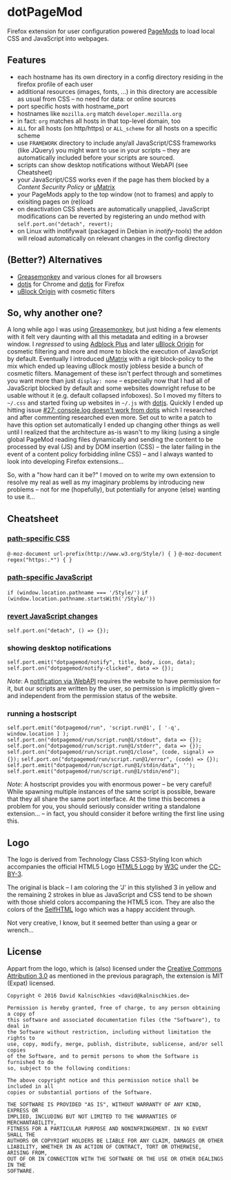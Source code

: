 # dotPageMod

Firefox extension for user configuration powered
[PageMods](https://developer.mozilla.org/en-US/docs/Mozilla/Add-ons/SDK/High-Level_APIs/page-mod)
to load local CSS and JavaScript into webpages.

## Features

* each hostname has its own directory in a config directory residing in the
  firefox profile of each user
* additional resources (images, fonts, …) in this directory are accessible as
  usual from CSS – no need for data: or online sources
* port specific hosts with hostname_port
* hostnames like `mozilla.org` match `developer.mozilla.org`
* in fact: `org` matches all hosts in that top-level domain, too
* `ALL` for all hosts (on http/https) or `ALL_scheme` for all hosts on a
  specific scheme
* use `FRAMEWORK` directory to include any/all JavaScript/CSS frameworks (like
  JQuery) you might want to use in your scripts – they are automatically
  included before your scripts are sourced.
* scripts can show desktop notifications without WebAPI (see Cheatsheet)
* your JavaScript/CSS works even if the page has them blocked by a _Content
  Security Policy_ or [uMatrix](https://github.com/gorhill/uMatrix)
* your PageMods apply to the top window (not to frames) and apply to exisiting
  pages on (re)load
* on deactivation CSS sheets are automatically unapplied, JavaScript modifications
  can be reverted by registering an undo method with `self.port.on("detach", revert);`
* on Linux with inotifywait (packaged in Debian in _inotify-tools_) the addon
  will reload automatically on relevant changes in the config directory

## (Better?) Alternatives

* [Greasemonkey](http://www.greasespot.net/) and various clones for all browsers
* [dotjs](https://github.com/defunkt/dotjs) for Chrome and
  [dotjs](https://github.com/rlr/dotjs-addon) for Firefox
* [uBlock Origin](https://github.com/gorhill/uBlock) with cosmetic filters

## So, why another one?

A long while ago I was using [Greasemonkey](http://www.greasespot.net/), but
just hiding a few elements with it felt very daunting with all this metadata
and editing in a browser window. I _regressed_ to using [Adblock
Plus](https://adblockplus.org/) and later [uBlock
Origin](https://github.com/gorhill/uBlock) for cosmetic filtering and more and
more to block the execution of JavaScript by default. Eventually I introduced
[uMatrix](https://github.com/gorhill/uMatrix) with a rigit block-policy to the
mix which ended up leaving uBlock mostly jobless beside a bunch of cosmetic
filters. Management of these isn't perfect through and sometimes you want more
than just `display: none` – especially now that I had all of JavaScript blocked
by default and some websites downright refuse to be usable without it (e.g.
default collapsed infoboxes). So I moved my filters to `~/.css` and started
fixing up websites in `~/.js` with [dotjs](https://github.com/rlr/dotjs-addon).
Quickly I ended up hitting issue [#27: console.log doesn't work from
dotjs](https://github.com/rlr/dotjs-addon/issues/27) which I researched and
after commenting researched even more. Set out to write a patch to have this
option set automatically I ended up changing other things as well until I
realized that the architecture as-is wasn't to my liking (using a single global
PageMod reading files dynamically and sending the content to be processed by
eval (JS) and by DOM insertion (CSS) – the later failing in the event of a
content policy forbidding inline CSS) – and I always wanted to look into
developing Firefox extensions…

So, with a "how hard can it be?" I moved on to write my own extension to resolve
my real as well as my imaginary problems by introducing new problems – not for
me (hopefully), but potentially for anyone (else) wanting to use it…

## Cheatsheet

### [path-specific CSS](https://developer.mozilla.org/en-US/docs/Web/CSS/@document)

`@-moz-document url-prefix(http://www.w3.org/Style/) { }`
`@-moz-document regex("https:.*") { }`

### [path-specific JavaScript](https://developer.mozilla.org/en-US/docs/Web/API/Window/location)

`if (window.location.pathname === '/Style/')`
`if (window.location.pathname.startsWith('/Style/'))`

### [revert JavaScript changes](https://developer.mozilla.org/en-US/Add-ons/SDK/High-Level_APIs/page-mod#Cleaning_up_on_add-on_removal)

`self.port.on("detach", () => {});`

### showing desktop notifications

`self.port.emit("dotpagemod/notify", title, body, icon, data);`
`self.port.on("dotpagemod/notify-clicked", data => {});`

*Note*: A [notification via
WebAPI](https://developer.mozilla.org/en-US/docs/Web/API/notification) requires
the website to have permission for it, but our scripts are written by the user,
so permission is implicitly given – and independent from the permission status
of the website.

### running a hostscript

`self.port.emit("dotpagemod/run", 'script.run@1', [ '-q', window.location ] );`
`self.port.on("dotpagemod/run/script.run@1/stdout", data => {});`
`self.port.on("dotpagemod/run/script.run@1/stderr", data => {});`
`self.port.on("dotpagemod/run/script.run@1/close", (code, signal) => {});`
`self.port.on("dotpagemod/run/script.run@1/error", (code) => {});`
`self.port.emit("dotpagemod/run/script.run@1/stdin/data", '');`
`self.port.emit("dotpagemod/run/script.run@1/stdin/end");`

*Note*: A hostscript provides you with enormous power – be very careful!
While spawning multiple instances of the same script is possible, beware that
they all share the same port interface. At the time this becomes a problem for
you, you should seriously consider writing a standalone extension… – in fact,
you should consider it before writing the first line using this.

## Logo

The logo is derived from Technology Class CSS3-Styling Icon which accompanies
the official HTML5 Logo [HTML5 Logo](https://www.w3.org/html/logo/) by
[W3C](https://www.w3.org/) under the
[CC-BY-3](https://creativecommons.org/licenses/by/3.0/).

The original is black – I am coloring the 'J' in this stylished 3 in yellow
and the remaining 2 strokes in blue as JavaScript and CSS tend to be shown with
those shield colors accompaning the HTML5 icon.  They are also the colors of
the [SelfHTML](http://wiki.selfhtml.org) logo which was a happy accident
through.

Not very creative, I know, but it seemed better than using a gear or wrench…

## License

Appart from the logo, which is (also) licensed under the [Creative Commons
Attribution 3.0](https://creativecommons.org/licenses/by/3.0/) as mentioned in
the previous paragraph, the extension is MIT (Expat) licensed.

	Copyright © 2016 David Kalnischkies <david@kalnischkies.de>

	Permission is hereby granted, free of charge, to any person obtaining a copy of
	this software and associated documentation files (the "Software"), to deal in
	the Software without restriction, including without limitation the rights to
	use, copy, modify, merge, publish, distribute, sublicense, and/or sell copies
	of the Software, and to permit persons to whom the Software is furnished to do
	so, subject to the following conditions:

	The above copyright notice and this permission notice shall be included in all
	copies or substantial portions of the Software.

	THE SOFTWARE IS PROVIDED "AS IS", WITHOUT WARRANTY OF ANY KIND, EXPRESS OR
	IMPLIED, INCLUDING BUT NOT LIMITED TO THE WARRANTIES OF MERCHANTABILITY,
	FITNESS FOR A PARTICULAR PURPOSE AND NONINFRINGEMENT. IN NO EVENT SHALL THE
	AUTHORS OR COPYRIGHT HOLDERS BE LIABLE FOR ANY CLAIM, DAMAGES OR OTHER
	LIABILITY, WHETHER IN AN ACTION OF CONTRACT, TORT OR OTHERWISE, ARISING FROM,
	OUT OF OR IN CONNECTION WITH THE SOFTWARE OR THE USE OR OTHER DEALINGS IN THE
	SOFTWARE.
